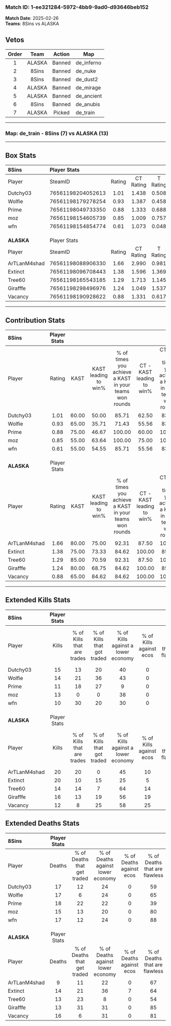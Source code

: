 ### Match ID: 1-ee321284-5972-4bb9-9ad0-d93646beb152  
**Match Date**: 2025-02-26  
**Teams**: 8Sins vs ALASKA  

## Vetos  

| Order | Team | Action | Map |
| :---: | :--: | :----: | --- |
| 1 | ALASKA | Banned | de_inferno |
| 2 | 8Sins | Banned | de_nuke |
| 3 | 8Sins | Banned | de_dust2 |
| 4 | ALASKA | Banned | de_mirage |
| 5 | ALASKA | Banned | de_ancient |
| 6 | 8Sins | Banned | de_anubis |
| 7 | ALASKA | Picked | de_train |

---  

### **Map**: de_train - 8Sins (7) vs ALASKA (13)  
---  

## Box Stats  

| **8Sins**    | Player Stats      |        |           |          |       |       |       |         |        |      |     |
| :- | :- | :-: | :-: | :-: | :-: | :-: | :-: | :-: | :-: | :-: | :-: |
| Player       | SteamID           | Rating | CT Rating | T Rating | KAST  |  ADR  | Kills | Assists | Deaths | K/D  | HS% |
| Dutchy03     | 76561198204052613 |  1.01  |   1.438   |  0.508   | 60.00 | 92.7  |  15   |    4    |   17   | 0.88 | 53  |
| Wolfie       | 76561198179278254 |  0.93  |   1.387   |  0.458   | 65.00 | 71.1  |  14   |    3    |   17   | 0.82 | 42  |
| Prime        | 76561198049733350 |  0.88  |   1.333   |  0.688   | 75.00 | 78.4  |  11   |    5    |   18   | 0.61 | 72  |
| moz          | 76561198154605739 |  0.85  |   1.009   |  0.757   | 55.00 | 67.1  |  13   |    3    |   15   | 0.87 | 53  |
| wfn          | 76561198154854774 |  0.61  |   1.073   |  0.048   | 55.00 | 48.8  |  10   |    2    |   17   | 0.59 | 30  |
|              |                   |        |           |          |       |       |       |         |        |      |     |
|              |                   |        |           |          |       |       |       |         |        |      |     |
|              |                   |        |           |          |       |       |       |         |        |      |     |
| **ALASKA**   | Player Stats      |        |           |          |       |       |       |         |        |      |     |
| Player       | SteamID           | Rating | CT Rating | T Rating | KAST  |  ADR  | Kills | Assists | Deaths | K/D  | HS% |
| ArTLanM4shad | 76561198088906330 |  1.66  |   2.990   |  0.981   | 80.00 | 113.7 |  20   |    6    |   9    | 2.22 | 35  |
| Extinct      | 76561198096708443 |  1.38  |   1.596   |  1.369   | 75.00 | 87.4  |  20   |    0    |   14   | 1.43 | 50  |
| Tree60       | 76561198165543185 |  1.29  |   1.713   |  1.145   | 85.00 | 95.9  |  14   |    9    |   13   | 1.08 | 71  |
| Girafffe     | 76561198298496976 |  1.24  |   1.049   |  1.537   | 80.00 | 75.0  |  16   |    1    |   13   | 1.23 | 43  |
| Vacancy      | 76561198190928622 |  0.88  |   1.331   |  0.617   | 65.00 | 68.1  |  12   |    6    |   16   | 0.75 | 75  |
---  

## Contribution Stats  

| **8Sins**    | Player Stats |       |                      |                                                        |                           |                                                             |                          |                                                            |
| :- | :-: | :-: | :-: | :-: | :-: | :-: | :-: | :-: |
| Player       |    Rating    | KAST  | KAST leading to win% | % of times you achieve a KAST in your teams won rounds | CT - KAST leading to win% | CT - % of times you achieve a KAST in your teams won rounds | T - KAST leading to win% | T - % of times you achieve a KAST in your teams won rounds |
| Dutchy03     |     1.01     | 60.00 |        50.00         |                         85.71                          |           62.50           |                            83.33                            |          25.00           |                           100.00                           |
| Wolfie       |     0.93     | 65.00 |        35.71         |                         71.43                          |           55.56           |                            83.33                            |           0.00           |                            0.00                            |
| Prime        |     0.88     | 75.00 |        46.67         |                         100.00                         |           60.00           |                           100.00                            |          20.00           |                           100.00                           |
| moz          |     0.85     | 55.00 |        63.64         |                         100.00                         |           75.00           |                           100.00                            |          33.33           |                           100.00                           |
| wfn          |     0.61     | 55.00 |        54.55         |                         85.71                          |           55.56           |                            83.33                            |          50.00           |                           100.00                           |
|              |              |       |                      |                                                        |                           |                                                             |                          |                                                            |
|              |              |       |                      |                                                        |                           |                                                             |                          |                                                            |
|              |              |       |                      |                                                        |                           |                                                             |                          |                                                            |
| **ALASKA**   | Player Stats |       |                      |                                                        |                           |                                                             |                          |                                                            |
| Player       |    Rating    | KAST  | KAST leading to win% | % of times you achieve a KAST in your teams won rounds | CT - KAST leading to win% | CT - % of times you achieve a KAST in your teams won rounds | T - KAST leading to win% | T - % of times you achieve a KAST in your teams won rounds |
| ArTLanM4shad |     1.66     | 80.00 |        75.00         |                         92.31                          |           87.50           |                           100.00                            |          62.50           |                           83.33                            |
| Extinct      |     1.38     | 75.00 |        73.33         |                         84.62                          |          100.00           |                            85.71                            |          55.56           |                           83.33                            |
| Tree60       |     1.29     | 85.00 |        70.59         |                         92.31                          |           87.50           |                           100.00                            |          55.56           |                           83.33                            |
| Girafffe     |     1.24     | 80.00 |        68.75         |                         84.62                          |          100.00           |                            85.71                            |          50.00           |                           83.33                            |
| Vacancy      |     0.88     | 65.00 |        84.62         |                         84.62                          |          100.00           |                           100.00                            |          66.67           |                           66.67                            |
---  

## Extended Kills Stats  

| **8Sins**    | Player Stats |                            |                            |                                    |                         |                              |                                 |                                       |                    |           |
| :- | :-: | :-: | :-: | :-: | :-: | :-: | :-: | :-: | :-: | :-: |
| Player       |    Kills     | % of Kills that are trades | % of Kills that got traded | % of Kills against a lower economy | % of Kills against ecos | % of Kills that are flawless | % of Kills that are close duels | % of Kills that are assisted by flash | Pistol Round Kills | AWP Kills |
| Dutchy03     |      15      |             13             |             20             |                 40                 |            0            |              73              |                0                |                   7                   |         0          |     3     |
| Wolfie       |      14      |             21             |             36             |                 43                 |            0            |              79              |                0                |                   7                   |         0          |     2     |
| Prime        |      11      |             18             |             27             |                 9                  |            0            |             100              |                9                |                   9                   |         0          |     1     |
| moz          |      13      |             0              |             0              |                 38                 |            0            |              62              |               15                |                   8                   |         0          |     0     |
| wfn          |      10      |             30             |             20             |                 30                 |            0            |              50              |                0                |                   0                   |         2          |     0     |
|              |              |                            |                            |                                    |                         |                              |                                 |                                       |                    |           |
|              |              |                            |                            |                                    |                         |                              |                                 |                                       |                    |           |
|              |              |                            |                            |                                    |                         |                              |                                 |                                       |                    |           |
| **ALASKA**   | Player Stats |                            |                            |                                    |                         |                              |                                 |                                       |                    |           |
| Player       |    Kills     | % of Kills that are trades | % of Kills that got traded | % of Kills against a lower economy | % of Kills against ecos | % of Kills that are flawless | % of Kills that are close duels | % of Kills that are assisted by flash | Pistol Round Kills | AWP Kills |
| ArTLanM4shad |      20      |             20             |             0              |                 45                 |           10            |              80              |                0                |                   0                   |         8          |     4     |
| Extinct      |      20      |             10             |             15             |                 25                 |            5            |              80              |                0                |                   5                   |         0          |     1     |
| Tree60       |      14      |             14             |             7              |                 64                 |           14            |              50              |                7                |                   0                   |         0          |     1     |
| Girafffe     |      16      |             13             |             19             |                 56                 |           19            |              56              |                6                |                   6                   |         0          |     0     |
| Vacancy      |      12      |             8              |             25             |                 58                 |           25            |              58              |                8                |                   8                   |         0          |     1     |
## Extended Deaths Stats  

| **8Sins**    | Player Stats |                             |                                   |                          |                               |                            |                           |               |
| :- | :-: | :-: | :-: | :-: | :-: | :-: | :-: | :-: |
| Player       |    Deaths    | % of Deaths that get traded | % of Deaths against lower economy | % of Deaths against ecos | % of Deaths that are flawless | % of Deaths that are close | % of Deaths while blinded | Deaths to AWP |
| Dutchy03     |      17      |             12              |                24                 |            0             |              59               |             6              |            12             |       2       |
| Wolfie       |      17      |              6              |                24                 |            0             |              65               |             0              |             0             |       1       |
| Prime        |      18      |             22              |                22                 |            0             |              39               |             0              |             6             |       2       |
| moz          |      15      |             13              |                20                 |            0             |              80               |             7              |             0             |       2       |
| wfn          |      17      |             12              |                24                 |            0             |              88               |             6              |             0             |       1       |
|              |              |                             |                                   |                          |                               |                            |                           |               |
|              |              |                             |                                   |                          |                               |                            |                           |               |
|              |              |                             |                                   |                          |                               |                            |                           |               |
| **ALASKA**   | Player Stats |                             |                                   |                          |                               |                            |                           |               |
| Player       |    Deaths    | % of Deaths that get traded | % of Deaths against lower economy | % of Deaths against ecos | % of Deaths that are flawless | % of Deaths that are close | % of Deaths while blinded | Deaths to AWP |
| ArTLanM4shad |      9       |             11              |                22                 |            0             |              67               |             11             |            11             |       0       |
| Extinct      |      14      |             21              |                36                 |            7             |              64               |             0              |             7             |       1       |
| Tree60       |      13      |             23              |                 8                 |            0             |              54               |             0              |             8             |       1       |
| Girafffe     |      13      |             31              |                31                 |            0             |              85               |             0              |             0             |       0       |
| Vacancy      |      16      |              6              |                31                 |            0             |              81               |             13             |             6             |       0       |
